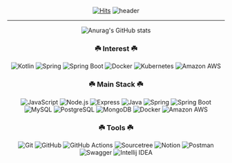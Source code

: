 <div align="center">
  
[![Hits](https://hits.seeyoufarm.com/api/count/incr/badge.svg?url=https%3A%2F%2Fgithub.com%2FCokeLee777&count_bg=%23EDDC07&title_bg=%23555555&icon=github.svg&icon_color=%23E7E7E7&title=hits&edge_flat=false)](https://github.com/CokeLee777)
![header](https://capsule-render.vercel.app/api?type=waving&color=auto&height=300&section=header&text=Hi%20there&fontSize=90&fontColor=f5f5f5&animation=twinkling)

<hr>

![Anurag's GitHub stats](https://github-readme-stats-git-masterrstaa-rickstaa.vercel.app/api?username=CokeLee777&show_icons=true)
  
</div>

<h3 align="center">☘️ Interest ☘️</h3>
<p align="center">
  <img alt="Kotlin" src ="https://img.shields.io/badge/Kotlin-7F52FF?style=for-the-badge&logo=Kotlin&logoColor=white">
  <img alt="Spring" src="https://img.shields.io/badge/Spring-6DB33F?style=for-the-badge&&logo=Spring&logoColor=white">
  <img alt="Spring Boot" src ="https://img.shields.io/badge/Spring Boot-6DB33F?style=for-the-badge&&logo=Spring Boot&logoColor=white">
  <img alt="Docker" src ="https://img.shields.io/badge/Docker-2496ED?style=for-the-badge&&logo=Docker&logoColor=white">
  <img alt="Kubernetes" src ="https://img.shields.io/badge/Kubernetes-326CE5?style=for-the-badge&&logo=Kubernetes&logoColor=white">
  <img alt="Amazon AWS" src ="https://img.shields.io/badge/Amazon AWS-232F3E?style=for-the-badge&&logo=Amazon AWS&logoColor=white">
  
</p>

<h3 align="center">☘️ Main Stack ☘️</h3>
<p align="center">
  <img alt="JavaScript" src ="https://img.shields.io/badge/JavaScript-F7DF1E?style=for-the-badge&logo=JavaScript&logoColor=white">
  <img alt="Node.js" src ="https://img.shields.io/badge/Node.js-339933?style=for-the-badge&logo=Node.js&logoColor=white">
  <img alt="Express" src ="https://img.shields.io/badge/Express-000000?style=for-the-badge&logo=Express&logoColor=white">
  <img alt="Java" src ="https://img.shields.io/badge/Java-007396?style=for-the-badge&logo=Java&logoColor=white">
  <img alt="Spring" src ="https://img.shields.io/badge/Spring-6DB33F?style=for-the-badge&logo=Spring&logoColor=white">
  <img alt="Spring Boot" src ="https://img.shields.io/badge/Spring Boot-6DB33F?style=for-the-badge&logo=Spring Boot&logoColor=white">
  <img alt="MySQL" src ="https://img.shields.io/badge/MySQL-4479A1?style=for-the-badge&logo=MySQL&logoColor=white">
  <img alt="PostgreSQL" src ="https://img.shields.io/badge/PostgreSQL-4169E1?style=for-the-badge&logo=PostgreSQL&logoColor=white">
  <img alt="MongoDB" src ="https://img.shields.io/badge/MongoDB-47A248?style=for-the-badge&logo=MongoDB&logoColor=white">
  <img alt="Docker" src ="https://img.shields.io/badge/Docker-2496ED?style=for-the-badge&logo=Docker&logoColor=white">
  <img alt="Amazon AWS" src ="https://img.shields.io/badge/Amazon AWS-232F3E?style=for-the-badge&logo=Amazon AWS&logoColor=white">
</p>

<h3 align="center">☘️ Tools ☘️</h3>
<p align="center">
  <img alt="Git" src ="https://img.shields.io/badge/Git-F05032?style=flat-square&logo=Git&logoColor=white">
  <img alt="GitHub" src ="https://img.shields.io/badge/GitHub-181717?style=flat-square&logo=GitHub&logoColor=white">
  <img alt="GitHub Actions" src ="https://img.shields.io/badge/GitHub Actions-2088FF?style=flat-square&logo=GitHub Actions&logoColor=white">
  <img alt="Sourcetree" src ="https://img.shields.io/badge/Sourcetree-0052CC?style=flat-square&logo=Sourcetree&logoColor=white">
  <img alt="Notion" src ="https://img.shields.io/badge/Notion-000000?style=flat-square&logo=Notion&logoColor=white">
  <img alt="Postman" src ="https://img.shields.io/badge/Postman-FF6C37?style=flat-square&logo=Postman&logoColor=white">
  <img alt="Swagger" src ="https://img.shields.io/badge/Swagger-85EA2D?style=flat-square&logo=Swagger&logoColor=white">
  <img alt="Intellij IDEA" src ="https://img.shields.io/badge/Intellij IDEA-000000?style=flat-square&logo=Intellij IDEA&logoColor=white">
</p>

